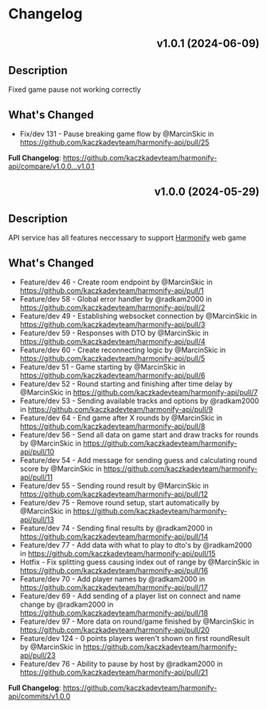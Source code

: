 # Changelog

<div align="right">

## v1.0.1 (2024-06-09)

</div>

## Description

Fixed game pause not working correctly

## What's Changed

-   Fix/dev 131 - Pause breaking game flow by @MarcinSkic in https://github.com/kaczkadevteam/harmonify-api/pull/25

**Full Changelog**: https://github.com/kaczkadevteam/harmonify-api/compare/v1.0.0...v1.0.1

<div align="right">

## v1.0.0 (2024-05-29)

</div>

## Description

API service has all features neccessary to support [Harmonify](https://github.com/kaczkadevteam/harmonify) web game

## What's Changed

-   Feature/dev 46 - Create room endpoint by @MarcinSkic in https://github.com/kaczkadevteam/harmonify-api/pull/1
-   Feature/dev 58 - Global error handler by @radkam2000 in https://github.com/kaczkadevteam/harmonify-api/pull/2
-   Feature/dev 49 - Establishing websocket connection by @MarcinSkic in https://github.com/kaczkadevteam/harmonify-api/pull/3
-   Feature/dev 59 - Responses with DTO by @MarcinSkic in https://github.com/kaczkadevteam/harmonify-api/pull/4
-   Feature/dev 60 - Create reconnecting logic by @MarcinSkic in https://github.com/kaczkadevteam/harmonify-api/pull/5
-   Feature/dev 51 - Game starting by @MarcinSkic in https://github.com/kaczkadevteam/harmonify-api/pull/6
-   Feature/dev 52 - Round starting and finishing after time delay by @MarcinSkic in https://github.com/kaczkadevteam/harmonify-api/pull/7
-   Feature/dev 53 - Sending available tracks and options by @radkam2000 in https://github.com/kaczkadevteam/harmonify-api/pull/9
-   Feature/dev 64 - End game after X rounds by @MarcinSkic in https://github.com/kaczkadevteam/harmonify-api/pull/8
-   Feature/dev 56 - Send all data on game start and draw tracks for rounds by @MarcinSkic in https://github.com/kaczkadevteam/harmonify-api/pull/10
-   Feature/dev 54 - Add message for sending guess and calculating round score by @MarcinSkic in https://github.com/kaczkadevteam/harmonify-api/pull/11
-   Feature/dev 55 - Sending round result by @MarcinSkic in https://github.com/kaczkadevteam/harmonify-api/pull/12
-   Feature/dev 75 - Remove round setup, start automatically by @MarcinSkic in https://github.com/kaczkadevteam/harmonify-api/pull/13
-   Feature/dev 74 - Sending final results by @radkam2000 in https://github.com/kaczkadevteam/harmonify-api/pull/14
-   Feature/dev 77 - Add data with what to play to dto's by @radkam2000 in https://github.com/kaczkadevteam/harmonify-api/pull/15
-   Hotfix - Fix splitting guess causing index out of range by @MarcinSkic in https://github.com/kaczkadevteam/harmonify-api/pull/16
-   Feature/dev 70 - Add player names by @radkam2000 in https://github.com/kaczkadevteam/harmonify-api/pull/17
-   Feature/dev 69 - Add sending of a player list on connect and name change by @radkam2000 in https://github.com/kaczkadevteam/harmonify-api/pull/18
-   Feature/dev 97 - More data on round/game finished by @MarcinSkic in https://github.com/kaczkadevteam/harmonify-api/pull/20
-   Feature/dev 124 - 0 points players weren't shown on first roundResult by @MarcinSkic in https://github.com/kaczkadevteam/harmonify-api/pull/23
-   Feature/dev 76 - Ability to pause by host by @radkam2000 in https://github.com/kaczkadevteam/harmonify-api/pull/21

**Full Changelog**: https://github.com/kaczkadevteam/harmonify-api/commits/v1.0.0
